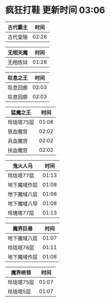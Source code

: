 # 疯狂打鞋 更新时间 03:06

| 古代霸主   | 时间    |
|--------|-------|
| 古代皇陵 | 02:28 |

| 无相天魔   | 时间    |
|--------|-------|
| 无相炼狱 | 01:28 |

| 叹息之王   | 时间    |
|--------|-------|
| 叹息回廊 | 02:03 |
| 叹息回廓 | 02:03 |

| 猛魔之王   | 时间    |
|--------|-------|
| 玲珑塔75层 | 01:08 |
| 铁血魔宫 | 02:02 |
| 兵血魔宫 | 02:02 |
| 扶血魔宫 | 02:02 |

| 鬼火人马   | 时间    |
|--------|-------|
| 玲珑塔77层 | 01:13 |
| 地下魔域作层 | 01:08 |
| 地下魔域八层 | 01:08 |
| 地下魔域八导 | 01:08 |
| 玲瑰塔77层 | 01:13 |

| 魔界巨兽   | 时间    |
|--------|-------|
| 地下魔域八层 | 01:07 |
| 玲珑塔76层 | 01:11 |
| 地下魔域作层 | 01:08 |

| 魔界统领   | 时间    |
|--------|-------|
| 玲珑塔75层 | 01:07 |
| 玲珑塔5层 | 01:07 |